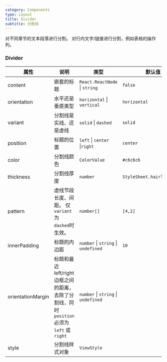 ```yaml
---
category: Components
type: Layout
title: Divider
subtitle: 分割线
---
```


对不同章节的文本段落进行分割。
对行内文字/链接进行分割，例如表格的操作列。

### Divider

| 属性              | 说明                                                                                         | 类型                          | 默认值                     | 必选  |
| ----------------- | -------------------------------------------------------------------------------------------- | ----------------------------- | -------------------------- | ----- |
| content           | 嵌套的标题                                                                                   | `React.ReactNode` \| `string` | `false`                    | false |
| orientation       | 水平还是垂直类型                                                                             | `horizontal` \| `vertical`    | `horizontal`               | false |
| variant           | 分割线是实线、还是虚线                                                                       | `solid` \| `dashed`           | `solid`                    | false |
| position          | 标题的位置                                                                                   | `left` \| `center` \|`right`  | `center`                   | false |
| color             | 分割线颜色                                                                                   | `ColorValue`                  | `#c6c6c6`                  | false |
| thickness         | 分割线厚度                                                                                   | `number`                      | `StyleSheet.hairlineWidth` | false |
| pattern           | 虚线节段长度、间距。 仅`variant` 为 `dashed`时生效。                                         | `number[]`                    | `[4,2]`                    | false |
| innerPadding      | 标题的内边距                                                                                 | `number` \| `string` \| `undefined`              | `10`                       | false |
| orientationMargin | 标题和最近 left/right 边框之间的距离，去除了分割线，同时 `position` 必须为 `left` 或 `right` | `number` \| `string` \| `undefined`            |                            | false |
| style             | 分割线样式对象                                                                               | `ViewStyle`                   |                            | false |
